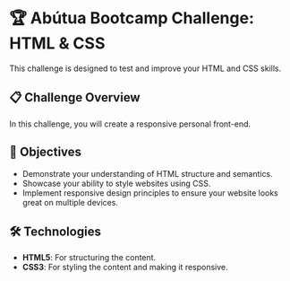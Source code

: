 # 🏆 Abútua Bootcamp Challenge: HTML & CSS

This challenge is designed to test and improve your HTML and CSS skills.

## 📋 Challenge Overview

In this challenge, you will create a responsive personal front-end.

## 🎯 Objectives

- Demonstrate your understanding of HTML structure and semantics.
- Showcase your ability to style websites using CSS.
- Implement responsive design principles to ensure your website looks great on multiple devices.

## 🛠️ Technologies

- **HTML5**: For structuring the content.
- **CSS3**: For styling the content and making it responsive.
